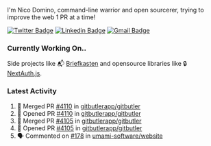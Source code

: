 
I'm Nico Domino, command-line warrior and open sourcerer, trying to improve the web 1 PR at a time!

[![Twitter Badge](https://img.shields.io/badge/-@ndom91-1ca0f1?style=flat-square&labelColor=1ca0f1&logo=twitter&logoColor=white&link=https://twitter.com/ndom91)](https://twitter.com/ndom91) [![Linkedin Badge](https://img.shields.io/badge/-ndom91-blue?style=flat-square&logo=Linkedin&logoColor=white&link=https://www.linkedin.com/in/ndom91/)](https://www.linkedin.com/in/ndom91/) [![Gmail Badge](https://img.shields.io/badge/-yo@ndo.dev-c14438?style=flat-square&logo=mail.ru&logoColor=white&link=mailto:yo@ndo.dev)](mailto:yo@ndo.dev)

### Currently Working On..

Side projects like 📬 [Briefkasten](https://briefkastenhq.com) and opensource libraries like 🔒 [NextAuth.js](https://github.com/nextauthjs/next-auth).

<!--START_SECTION_PROFILE_VIEWS:readme-info-->
<!--END_SECTION_PROFILE_VIEWS:readme-info-->

<!--START_SECTION_DAILY_COMMIT:readme-info-->
<!--END_SECTION_DAILY_COMMIT:readme-info-->

<!--START_SECTION_WEEKLY_COMMIT:readme-info-->
<!--END_SECTION_WEEKLY_COMMIT:readme-info-->

### Latest Activity

<!--START_SECTION:activity-->
1. 🎉 Merged PR [#4110](https://github.com/gitbutlerapp/gitbutler/pull/4110) in [gitbutlerapp/gitbutler](https://github.com/gitbutlerapp/gitbutler)
2. 💪 Opened PR [#4110](https://github.com/gitbutlerapp/gitbutler/pull/4110) in [gitbutlerapp/gitbutler](https://github.com/gitbutlerapp/gitbutler)
3. 🎉 Merged PR [#4105](https://github.com/gitbutlerapp/gitbutler/pull/4105) in [gitbutlerapp/gitbutler](https://github.com/gitbutlerapp/gitbutler)
4. 💪 Opened PR [#4105](https://github.com/gitbutlerapp/gitbutler/pull/4105) in [gitbutlerapp/gitbutler](https://github.com/gitbutlerapp/gitbutler)
5. 🗣 Commented on [#178](https://github.com/umami-software/website/issues/178#issuecomment-2173993942) in [umami-software/website](https://github.com/umami-software/website)
<!--END_SECTION:activity-->
